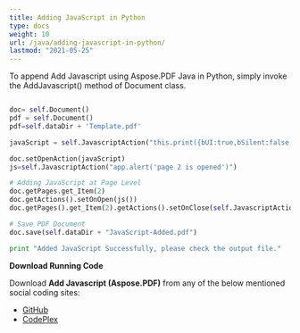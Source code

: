 ```yaml
---
title: Adding JavaScript in Python
type: docs
weight: 10
url: /java/adding-javascript-in-python/
lastmod: "2021-05-25"
---
```


To append Add Javascript using Aspose.PDF Java in Python, simply invoke the AddJavascript() method of Document class.

```python

doc= self.Document()
pdf = self.Document()
pdf=self.dataDir + 'Template.pdf'

javaScript = self.JavascriptAction("this.print({bUI:true,bSilent:false,bShrinkToFit:true});");

doc.setOpenAction(javaScript)
js=self.JavascriptAction("app.alert('page 2 is opened')")

# Adding JavaScript at Page Level
doc.getPages.get_Item(2)
doc.getActions().setOnOpen(js())
doc.getPages().get_Item(2).getActions().setOnClose(self.JavascriptAction("app.alert('page 2 is closed')"))

# Save PDF Document
doc.save(self.dataDir + "JavaScript-Added.pdf")

print "Added JavaScript Successfully, please check the output file."

```

**Download Running Code**

Download **Add Javascript (Aspose.PDF)** from any of the below mentioned social coding sites:

- [GitHub](https://github.com/aspose-pdf/Aspose.PDF-for-Java/blob/master/Plugins/Aspose_Pdf_Java_for_Python/test/WorkingWithDocumentObject/AddJavascript/AddJavascript.py)
- [CodePlex](http://asposepdfjavapython.codeplex.com/SourceControl/latest#test/WorkingWithDocumentObject/AddJavascript/AddJavascript.py)
